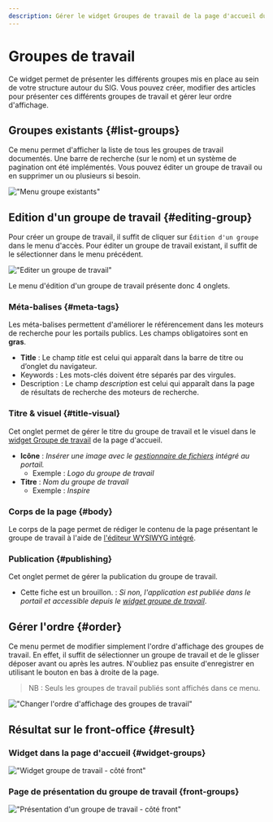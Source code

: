 ```yaml
---
description: Gérer le widget Groupes de travail de la page d'accueil du portail Isogeo
---
```

# Groupes de travail

Ce widget permet de présenter les différents groupes mis en place au sein de votre structure autour du SIG. Vous pouvez créer, modifier des articles pour présenter ces différents groupes de travail et gérer leur ordre d'affichage.

## Groupes existants {#list-groups}

Ce menu permet d'afficher la liste de tous les groupes de travail documentés. Une barre de recherche (sur le nom) et un système de pagination ont été implémentés. Vous pouvez éditer un groupe de travail ou en supprimer un ou plusieurs si besoin. 

!["Menu groupe existants"](/assets/back_list_group.png)

## Edition d'un groupe de travail {#editing-group}

Pour créer un groupe de travail, il suffit de cliquer sur `Édition d'un groupe` dans le menu d'accès. Pour éditer un groupe de travail existant, il suffit de le sélectionner dans le menu précédent.

!["Editer un groupe de travail"](/assets/back_edit_group.png)

Le menu d'édition d'un groupe de travail présente donc 4 onglets.

### Méta-balises {#meta-tags}

Les méta-balises permettent d'améliorer le référencement dans les moteurs de recherche pour les portails publics. Les champs obligatoires sont en **gras**.

* **Title** : Le champ *title* est celui qui apparaît dans la barre de titre ou d’onglet du navigateur.
* Keywords : Les mots-clés doivent étre séparés par des virgules.
* Description : Le champ *description* est celui qui apparaît dans la page de résultats de recherche des moteurs de recherche.

### Titre & visuel {#title-visual}

Cet onglet permet de gérer le titre du groupe de travail et le visuel dans le [widget Groupe de travail](#widget-groups) de la page d'accueil.

* **Icône** : *Insérer une image avec le [gestionnaire de fichiers](/medias/filesmanager.md) intégré au portail.*
  * Exemple : *Logo du groupe de travail*
* **Titre** : *Nom du groupe de travail*
  * Exemple : *Inspire*

### Corps de la page {#body}

Le corps de la page permet de rédiger le contenu de la page présentant le groupe de travail à l'aide de [l'éditeur WYSIWYG intégré](/appendices/editorwysiwyg.md). 

### Publication {#publishing}

Cet onglet permet de gérer la publication du groupe de travail.

* Cette fiche est un brouillon. : *Si non, l'application est publiée dans le portail et accessible depuis le [widget groupe de travail](#widget-partners)*.

## Gérer l'ordre {#order}

Ce menu permet de modifier simplement l'ordre d'affichage des groupes de travail. 
En effet, il suffit de sélectionner un groupe de travail et de le glisser déposer avant ou après les autres.
N'oubliez pas ensuite d'enregistrer en utilisant le bouton <i class="ti-save"></i> en bas à droite de la page.

> NB : Seuls les groupes de travail publiés sont affichés dans ce menu.

!["Changer l'ordre d'affichage des groupes de travail"](/assets/back_order_group.png)

## Résultat sur le front-office {#result}

### Widget dans la page d'accueil {#widget-groups}

!["Widget groupe de travail - côté front"](/assets/front_widget_group.png)

### Page de présentation du groupe de travail {front-groups}

!["Présentation d'un groupe de travail - côté front"](/assets/front_group.png)